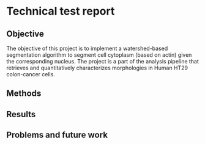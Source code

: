 # Technical test report

## Objective

The objective of this project is to implement a watershed-based segmentation algorithm to segment cell cytoplasm (based on actin) given the corresponding nucleus. The project is a part of the analysis pipeline that retrieves and quantitatively characterizes morphologies in Human HT29 colon-cancer cells.

## Methods



## Results



## Problems and future work


